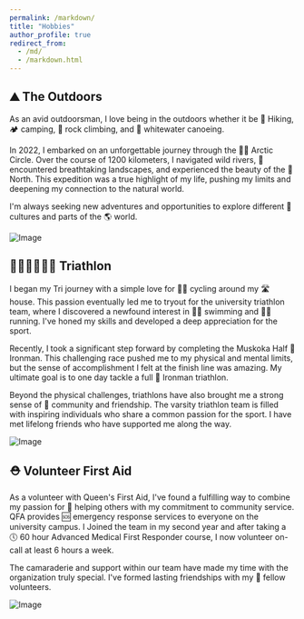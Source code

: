 ```yaml
---
permalink: /markdown/
title: "Hobbies"
author_profile: true
redirect_from: 
  - /md/
  - /markdown.html
---
```


## ⛰️ The Outdoors

As an avid outdoorsman, I love being in the outdoors whether it be 🥾 Hiking, 🏕️ camping, 🧗 rock climbing, and 🛶 whitewater canoeing.

In 2022, I embarked on an unforgettable journey through the 🐻‍❄️ Arctic Circle. Over the course of 1200 kilometers, I navigated wild rivers, 🌄 encountered breathtaking landscapes, and experienced the beauty of the 🧭 North. This expedition was a true highlight of my life, pushing my limits and deepening my connection to the natural world.

I'm always seeking new adventures and opportunities to explore different 🏺 cultures and parts of the 🌎 world.


![Image](https://colemanfarv.github.io/ColemanFarvolden.github.io/images/trip.png)

## 🏊‍♂️🚴‍♂️🏃‍♂️ Triathlon

I began my Tri journey with a simple love for 🚴‍♂️ cycling around my 🛣️ house. This passion eventually led me to tryout for the university triathlon team, where I discovered a newfound interest in 🏊‍♂️ swimming and 🏃‍♂️ running. I've honed my skills and developed a deep appreciation for the sport.

Recently, I took a significant step forward by completing the Muskoka Half 🧲 Ironman. This challenging race pushed me to my physical and mental limits, but the sense of accomplishment I felt at the finish line was amazing. My ultimate goal is to one day tackle a full 🧲 Ironman triathlon.

Beyond the physical challenges, triathlons have also brought me a strong sense of 🤝 community and friendship. The varsity triathlon team is filled with inspiring individuals who share a common passion for the sport. I have met lifelong friends who have supported me along the way.

![Image](https://colemanfarv.github.io/ColemanFarvolden.github.io/images/tri.png)



## ⛑️ Volunteer First Aid

As a volunteer with Queen's First Aid, I've found a fulfilling way to combine my passion for 🩼 helping others with my commitment to community service. QFA provides 🆘 emergency response services to everyone on the university campus. I Joined the team in my second year and after taking a 🕔 60 hour Advanced Medical First Responder course, I now volunteer on-call at least 6 hours a week.

The camaraderie and support within our team have made my time with the organization truly special. I've formed lasting friendships with my 👥 fellow volunteers.

![Image](https://colemanfarv.github.io/ColemanFarvolden.github.io/images/qfa.png)
